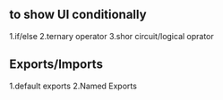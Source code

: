 ## to show UI conditionally

1.if/else
2.ternary operator
3.shor circuit/logical oprator

## Exports/Imports

1.default exports 
2.Named Exports
